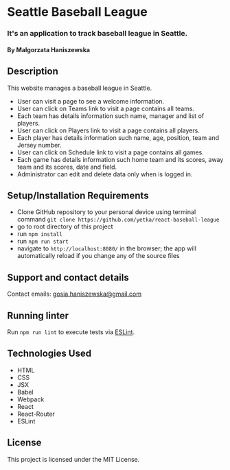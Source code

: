 # Seattle Baseball League

### It's an application to track baseball league in Seattle.

#### By Malgorzata Haniszewska

## Description

This website manages a baseball league in Seattle.
* User can visit a page to see a welcome information.
* User can click on Teams link to visit a page contains all teams.
* Each team has details information such name, manager and list of players.
* User can click on Players link to visit a page contains all players.
* Each player has details information such name, age, position, team and Jersey number.
* User can click on Schedule link to visit a page contains all games.
* Each game has details information such home team and its scores, away team and its scores, date and field.
* Administrator can edit and delete data only when is logged in.

## Setup/Installation Requirements

* Clone GitHub repository to your personal device using terminal command `git clone https://github.com/yetka/react-baseball-league`
* go to root directory of this project
* run `npm install`
* run `npm run start`
* navigate to `http://localhost:8080/` in the browser; the app will automatically reload if you change any of the source files

## Support and contact details

Contact emails: gosia.haniszewska@gmail.com

## Running linter

Run `npm run lint` to execute tests via [ESLint](https://eslint.org).

## Technologies Used

* HTML
* CSS
* JSX
* Babel
* Webpack
* React
* React-Router
* ESLint

## License

This project is licensed under the MIT License.
